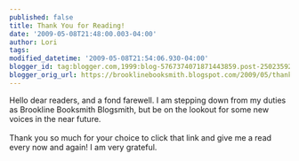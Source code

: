 ```yaml
---
published: false
title: Thank You for Reading!
date: '2009-05-08T21:48:00.003-04:00'
author: Lori
tags: 
modified_datetime: '2009-05-08T21:54:06.930-04:00'
blogger_id: tag:blogger.com,1999:blog-5767374071871443859.post-2502359280556368339
blogger_orig_url: https://brooklinebooksmith.blogspot.com/2009/05/thank-you-for-reading.html
---
```


Hello dear readers, and a fond farewell. I am stepping down from my duties as Brookline Booksmith Blogsmith, but be on the lookout for  some new voices in the near future.<br /><br />Thank you so much for your choice to click that link and give me a read every now and again! I am very grateful.